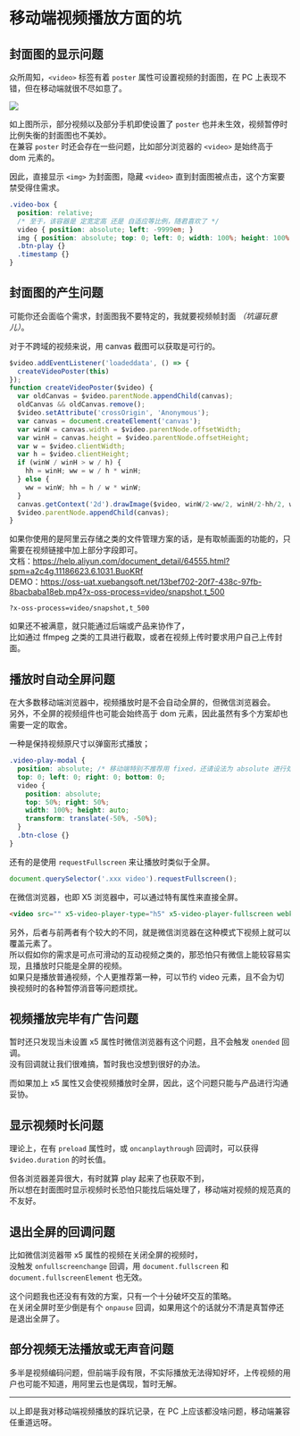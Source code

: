 # 移动端视频播放方面的坑

## 封面图的显示问题

众所周知，`<video>` 标签有着 `poster` 属性可设置视频的封面图，在 PC 上表现不错，但在移动端就很不尽如意了。

![](https://s1.ax1x.com/2020/03/23/8HEvGT.png)

如上图所示，部分视频以及部分手机即使设置了 `poster` 也并未生效，视频暂停时比例失衡的封面图也不美妙。<br />
在兼容 `poster` 时还会存在一些问题，比如部分浏览器的 `<video>` 是始终高于 dom 元素的。

因此，直接显示 `<img>` 为封面图，隐藏 `<video>` 直到封面图被点击，这个方案要禁受得住需求。

```scss
.video-box {
  position: relative;
  /* 至于，该容器是 定宽定高 还是 自适应等比例，随君喜欢了 */
  video { position: absolute; left: -9999em; }
  img { position: absolute; top: 0; left: 0; width: 100%; height: 100%; object-fit: contain; }
  .btn-play {}
  .timestamp {}
}
```

## 封面图的产生问题

可能你还会面临个需求，封面图我不要特定的，我就要视频帧封面 _（坑逼玩意儿）_。

对于不跨域的视频来说，用 canvas 截图可以获取是可行的。

```js
$video.addEventListener('loadeddata', () => {
  createVideoPoster(this)
});
function createVideoPoster($video) {
  var oldCanvas = $video.parentNode.appendChild(canvas);
  oldCanvas && oldCanvas.remove();
  $video.setAttribute('crossOrigin', 'Anonymous');
  var canvas = document.createElement('canvas');
  var winW = canvas.width = $video.parentNode.offsetWidth;
  var winH = canvas.height = $video.parentNode.offsetHeight;
  var w = $video.clientWidth;
  var h = $video.clientHeight;
  if (winW / winH > w / h) {
    hh = winH; ww = w / h * winH;
  } else {
    ww = winW; hh = h / w * winW;
  }
  canvas.getContext('2d').drawImage($video, winW/2-ww/2, winH/2-hh/2, ww, hh);
  $video.parentNode.appendChild(canvas);
}
```

如果你使用的是阿里云存储之类的文件管理方案的话，是有取帧画面的功能的，只需要在视频链接中加上部分字段即可。<br />
文档：https://help.aliyun.com/document_detail/64555.html?spm=a2c4g.11186623.6.1031.BuoKRf<br />
DEMO：https://oss-uat.xuebangsoft.net/13bef702-20f7-438c-97fb-8bacbaba18eb.mp4?x-oss-process=video/snapshot,t_500

```
?x-oss-process=video/snapshot,t_500
```

如果还不被满意，就只能通过后端或产品来协作了，<br />
比如通过 ffmpeg 之类的工具进行截取，或者在视频上传时要求用户自己上传封面。

## 播放时自动全屏问题

在大多数移动端浏览器中，视频播放时是不会自动全屏的，但微信浏览器会。<br />
另外，不全屏的视频组件也可能会始终高于 dom 元素，因此虽然有多个方案却也需要一定的取舍。

一种是保持视频原尺寸以弹窗形式播放；<br />

```scss
.video-play-modal {
  position: absolute; /* 移动端特别不推荐用 fixed，还请设法为 absolute 进行处理 */
  top: 0; left: 0; right: 0; bottom: 0;
  video {
    position: absolute;
    top: 50%; right: 50%;
    width: 100%; height: auto;
    transform: translate(-50%, -50%);
  }
  .btn-close {}
}
```

还有的是使用 `requestFullscreen` 来让播放时类似于全屏。

```js
document.querySelector('.xxx video').requestFullscreen();
```

在微信浏览器，也即 X5 浏览器中，可以通过特有属性来直接全屏。

```html
<video src="" x5-video-player-type="h5" x5-video-player-fullscreen webkit-playsinline playsinline />>
```

另外，后者与前两者有个较大的不同，就是微信浏览器在这种模式下视频上就可以覆盖元素了。<br />
所以假如你的需求是可点可滑动的互动视频之类的，那恐怕只有微信上能较容易实现，且播放时只能是全屏的视频。<br />
如果只是播放普通视频，个人更推荐第一种，可以节约 video 元素，且不会为切换视频时的各种暂停消音等问题烦扰。

## 视频播放完毕有广告问题

暂时还只发现当未设置 x5 属性时微信浏览器有这个问题，且不会触发 `onended` 回调。<br />
没有回调就让我们很难搞，暂时我也没想到很好的办法。

而如果加上 x5 属性又会使视频播放时全屏，因此，这个问题只能与产品进行沟通妥协。

## 显示视频时长问题

理论上，在有 `preload` 属性时，或 `oncanplaythrough` 回调时，可以获得 `$video.duration` 的时长值。

但各浏览器差异很大，有时就算 play 起来了也获取不到，<br />
所以想在封面图时显示视频时长恐怕只能找后端处理了，移动端对视频的规范真的不友好。

## 退出全屏的回调问题

比如微信浏览器带 x5 属性的视频在关闭全屏的视频时，<br />
没触发 `onfullscreenchange` 回调，用 `document.fullscreen` 和 `document.fullscreenElement` 也无效。

这个问题我也还没有有效的方案，只有一个十分破坏交互的策略。<br />
在关闭全屏时至少倒是有个 `onpause` 回调，如果用这个的话就分不清是真暂停还是退出全屏了。

## 部分视频无法播放或无声音问题

多半是视频编码问题，但前端手段有限，不实际播放无法得知好坏，上传视频的用户也可能不知道，用阿里云也是偶现，暂时无解。

----

以上即是我对移动端视频播放的踩坑记录，在 PC 上应该都没啥问题，移动端兼容任重道远呀。

